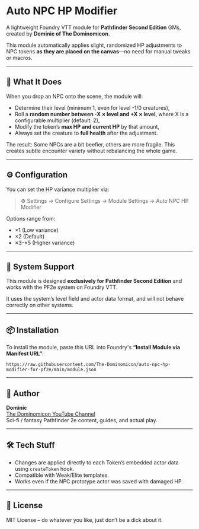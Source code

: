 # Auto NPC HP Modifier

A lightweight Foundry VTT module for **Pathfinder Second Edition** GMs, created by **Dominic of The Dominomicon**.

This module automatically applies slight, randomized HP adjustments to NPC tokens **as they are placed on the canvas**—no need for manual tweaks or macros.

---

## 🎯 What It Does

When you drop an NPC onto the scene, the module will:
- Determine their level (minimum 1, even for level -1/0 creatures),
- Roll a **random number between -X × level and +X × level**, where X is a configurable multiplier (default: 2),
- Modify the token’s **max HP and current HP** by that amount,
- Always set the creature to **full health** after the adjustment.

The result: Some NPCs are a bit beefier, others are more fragile. This creates subtle encounter variety without rebalancing the whole game.

---

## ⚙️ Configuration

You can set the HP variance multiplier via:

> ⚙️ Settings → Configure Settings → Module Settings → Auto NPC HP Modifier

Options range from:
- ×1 (Low variance)
- ×2 (Default)
- ×3–×5 (Higher variance)

---

## 🧠 System Support

This module is designed **exclusively for Pathfinder Second Edition** and works with the PF2e system on Foundry VTT.

It uses the system’s level field and actor data format, and will not behave correctly on other systems.

---

## 📦 Installation

To install the module, paste this URL into Foundry's **“Install Module via Manifest URL”**:

```
https://raw.githubusercontent.com/The-Dominomicon/auto-npc-hp-modifier-for-pf2e/main/module.json
```

---

## 🧙 Author

**Dominic**  
[The Dominomicon YouTube Channel](https://www.youtube.com/@TheDominomicon)  
Sci-fi / fantasy Pathfinder 2e content, guides, and actual play.

---

## 🛠 Tech Stuff

- Changes are applied directly to each Token’s embedded actor data using `createToken` hook.
- Compatible with Weak/Elite templates.
- Works even if the NPC prototype actor was saved with damaged HP.

---

## 🧪 License

MIT License – do whatever you like, just don’t be a dick about it.
